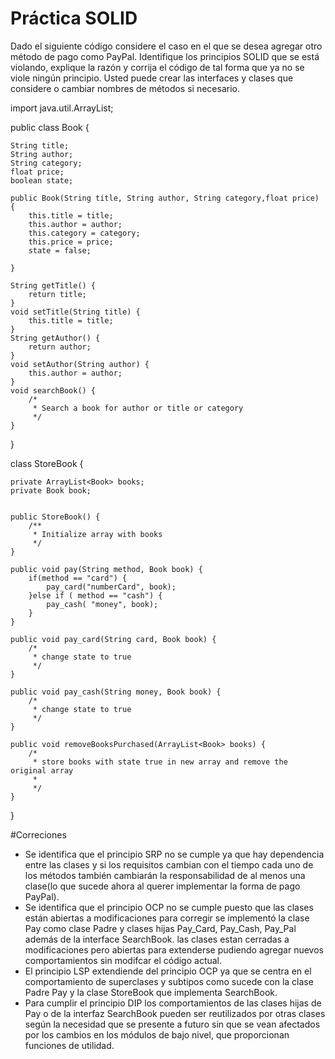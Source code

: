 # Práctica SOLID
Dado el siguiente código considere el caso en el que se desea agregar otro método de pago como PayPal. Identifique los principios SOLID que se está violando, explique la razón y corrija el código de tal forma que ya no se viole ningún principio. Usted puede crear las interfaces y clases que considere o cambiar nombres de métodos si necesario.  

import java.util.ArrayList;

public class Book {
	
	String title;
	String author;
	String category;
	float price;
	boolean state;
	
	public Book(String title, String author, String category,float price) {
		this.title = title;
		this.author = author;
		this.category = category;
		this.price = price;
		state = false;
		
	}

	String getTitle() {
		return title;
	}
	void setTitle(String title) {
		this.title = title;
	}
	String getAuthor() {
		return author;
	}
	void setAuthor(String author) {
		this.author = author;
	}
	void searchBook() {
		/*
		 * Search a book for author or title or category
		 */
	}

}

class StoreBook {

	private ArrayList<Book> books;
	private Book book;
	
	
	public StoreBook() {
		/** 
		 * Initialize array with books
		 */
	}
	
	public void pay(String method, Book book) {
		if(method == "card") {
			pay_card("numberCard", book);
		}else if ( method == "cash") {
			pay_cash( "money", book);
		}
	}
	
	public void pay_card(String card, Book book) {
		/*
		 * change state to true
		 */
	}
	
	public void pay_cash(String money, Book book) {
		/*
		 * change state to true
		 */
	}
	
	public void removeBooksPurchased(ArrayList<Book> books) {
		/*
		 * store books with state true in new array and remove the original array
		 * 
		 */
	}
	

}



#Correciones
* Se identifica que el principio SRP no se cumple ya que hay dependencia entre las clases y si los requisitos cambian con el tiempo cada uno de los métodos también cambiarán la responsabilidad de al menos una clase(lo que sucede ahora al querer implementar la forma de pago PayPal).
* Se identifica que el principio OCP no se cumple puesto que las clases están abiertas a modificaciones para corregir se implementó la clase Pay como clase Padre y clases hijas Pay_Card, Pay_Cash, Pay_Pal además de la interface SearchBook. las clases estan cerradas a modificaciones pero abiertas para extenderse pudiendo agregar nuevos comportamientos sin modifcar el código actual.
* El principio LSP  extendiende del principio OCP ya que se centra en el comportamiento de superclases y subtipos como sucede con la clase Padre Pay y la clase StoreBook que implementa SearchBook.
* Para cumplir el principio DIP los comportamientos de las clases hijas de Pay o de la interfaz SearchBook pueden ser reutilizados por otras clases según la necesidad que se presente a futuro sin que se vean afectados por los cambios en los módulos de bajo nivel, que proporcionan funciones de utilidad. 
